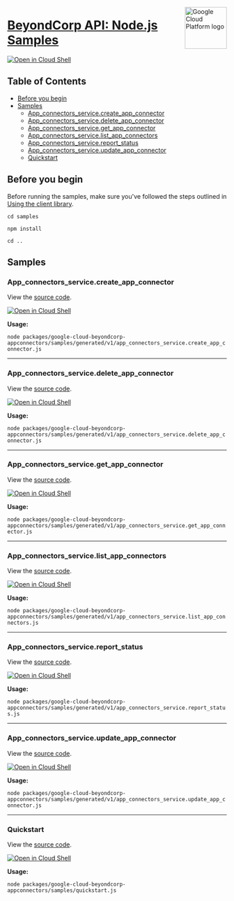 [//]: # "This README.md file is auto-generated, all changes to this file will be lost."
[//]: # "To regenerate it, use `python -m synthtool`."
<img src="https://avatars2.githubusercontent.com/u/2810941?v=3&s=96" alt="Google Cloud Platform logo" title="Google Cloud Platform" align="right" height="96" width="96"/>

# [BeyondCorp API: Node.js Samples](https://github.com/googleapis/google-cloud-node)

[![Open in Cloud Shell][shell_img]][shell_link]



## Table of Contents

* [Before you begin](#before-you-begin)
* [Samples](#samples)
  * [App_connectors_service.create_app_connector](#app_connectors_service.create_app_connector)
  * [App_connectors_service.delete_app_connector](#app_connectors_service.delete_app_connector)
  * [App_connectors_service.get_app_connector](#app_connectors_service.get_app_connector)
  * [App_connectors_service.list_app_connectors](#app_connectors_service.list_app_connectors)
  * [App_connectors_service.report_status](#app_connectors_service.report_status)
  * [App_connectors_service.update_app_connector](#app_connectors_service.update_app_connector)
  * [Quickstart](#quickstart)

## Before you begin

Before running the samples, make sure you've followed the steps outlined in
[Using the client library](https://github.com/googleapis/google-cloud-node#using-the-client-library).

`cd samples`

`npm install`

`cd ..`

## Samples



### App_connectors_service.create_app_connector

View the [source code](https://github.com/googleapis/google-cloud-node/blob/master/packages/google-cloud-beyondcorp-appconnectors/samples/generated/v1/app_connectors_service.create_app_connector.js).

[![Open in Cloud Shell][shell_img]](https://console.cloud.google.com/cloudshell/open?git_repo=https://github.com/googleapis/google-cloud-node&page=editor&open_in_editor=packages/google-cloud-beyondcorp-appconnectors/samples/generated/v1/app_connectors_service.create_app_connector.js,samples/README.md)

__Usage:__


`node packages/google-cloud-beyondcorp-appconnectors/samples/generated/v1/app_connectors_service.create_app_connector.js`


-----




### App_connectors_service.delete_app_connector

View the [source code](https://github.com/googleapis/google-cloud-node/blob/master/packages/google-cloud-beyondcorp-appconnectors/samples/generated/v1/app_connectors_service.delete_app_connector.js).

[![Open in Cloud Shell][shell_img]](https://console.cloud.google.com/cloudshell/open?git_repo=https://github.com/googleapis/google-cloud-node&page=editor&open_in_editor=packages/google-cloud-beyondcorp-appconnectors/samples/generated/v1/app_connectors_service.delete_app_connector.js,samples/README.md)

__Usage:__


`node packages/google-cloud-beyondcorp-appconnectors/samples/generated/v1/app_connectors_service.delete_app_connector.js`


-----




### App_connectors_service.get_app_connector

View the [source code](https://github.com/googleapis/google-cloud-node/blob/master/packages/google-cloud-beyondcorp-appconnectors/samples/generated/v1/app_connectors_service.get_app_connector.js).

[![Open in Cloud Shell][shell_img]](https://console.cloud.google.com/cloudshell/open?git_repo=https://github.com/googleapis/google-cloud-node&page=editor&open_in_editor=packages/google-cloud-beyondcorp-appconnectors/samples/generated/v1/app_connectors_service.get_app_connector.js,samples/README.md)

__Usage:__


`node packages/google-cloud-beyondcorp-appconnectors/samples/generated/v1/app_connectors_service.get_app_connector.js`


-----




### App_connectors_service.list_app_connectors

View the [source code](https://github.com/googleapis/google-cloud-node/blob/master/packages/google-cloud-beyondcorp-appconnectors/samples/generated/v1/app_connectors_service.list_app_connectors.js).

[![Open in Cloud Shell][shell_img]](https://console.cloud.google.com/cloudshell/open?git_repo=https://github.com/googleapis/google-cloud-node&page=editor&open_in_editor=packages/google-cloud-beyondcorp-appconnectors/samples/generated/v1/app_connectors_service.list_app_connectors.js,samples/README.md)

__Usage:__


`node packages/google-cloud-beyondcorp-appconnectors/samples/generated/v1/app_connectors_service.list_app_connectors.js`


-----




### App_connectors_service.report_status

View the [source code](https://github.com/googleapis/google-cloud-node/blob/master/packages/google-cloud-beyondcorp-appconnectors/samples/generated/v1/app_connectors_service.report_status.js).

[![Open in Cloud Shell][shell_img]](https://console.cloud.google.com/cloudshell/open?git_repo=https://github.com/googleapis/google-cloud-node&page=editor&open_in_editor=packages/google-cloud-beyondcorp-appconnectors/samples/generated/v1/app_connectors_service.report_status.js,samples/README.md)

__Usage:__


`node packages/google-cloud-beyondcorp-appconnectors/samples/generated/v1/app_connectors_service.report_status.js`


-----




### App_connectors_service.update_app_connector

View the [source code](https://github.com/googleapis/google-cloud-node/blob/master/packages/google-cloud-beyondcorp-appconnectors/samples/generated/v1/app_connectors_service.update_app_connector.js).

[![Open in Cloud Shell][shell_img]](https://console.cloud.google.com/cloudshell/open?git_repo=https://github.com/googleapis/google-cloud-node&page=editor&open_in_editor=packages/google-cloud-beyondcorp-appconnectors/samples/generated/v1/app_connectors_service.update_app_connector.js,samples/README.md)

__Usage:__


`node packages/google-cloud-beyondcorp-appconnectors/samples/generated/v1/app_connectors_service.update_app_connector.js`


-----




### Quickstart

View the [source code](https://github.com/googleapis/google-cloud-node/blob/master/packages/google-cloud-beyondcorp-appconnectors/samples/quickstart.js).

[![Open in Cloud Shell][shell_img]](https://console.cloud.google.com/cloudshell/open?git_repo=https://github.com/googleapis/google-cloud-node&page=editor&open_in_editor=packages/google-cloud-beyondcorp-appconnectors/samples/quickstart.js,samples/README.md)

__Usage:__


`node packages/google-cloud-beyondcorp-appconnectors/samples/quickstart.js`






[shell_img]: https://gstatic.com/cloudssh/images/open-btn.png
[shell_link]: https://console.cloud.google.com/cloudshell/open?git_repo=https://github.com/googleapis/google-cloud-node&page=editor&open_in_editor=samples/README.md
[product-docs]: https://cloud.google.com/beyondcorp

